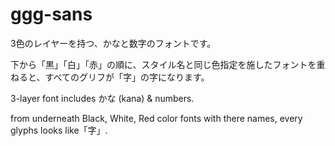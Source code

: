 # ggg-sans

3色のレイヤーを持つ、かなと数字のフォントです。

下から「黒」「白」「赤」の順に、スタイル名と同じ色指定を施したフォントを重ねると、すべてのグリフが「字」の字になります。

3-layer font includes かな (kana) & numbers.

from underneath Black, White, Red color fonts with there names, every glyphs looks like「字」.
